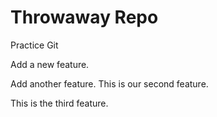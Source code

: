 # Throwaway Repo

Practice Git

Add a new feature.

Add another feature. This is our second feature.

This is the third feature.
